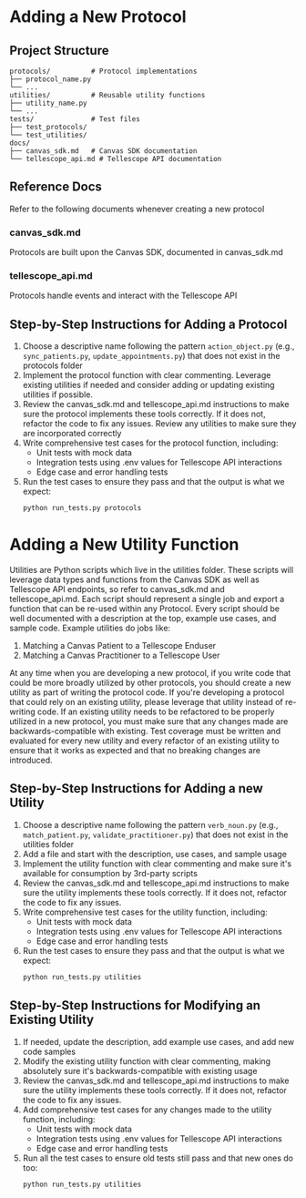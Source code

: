 # Adding a New Protocol

## Project Structure

```
protocols/          # Protocol implementations
├── protocol_name.py
└── ...
utilities/          # Reusable utility functions  
├── utility_name.py
└── ...
tests/              # Test files
├── test_protocols/
└── test_utilities/
docs/
├── canvas_sdk.md   # Canvas SDK documentation
└── tellescope_api.md # Tellescope API documentation
```

## Reference Docs

Refer to the following documents whenever creating a new protocol

### canvas_sdk.md
Protocols are built upon the Canvas SDK, documented in canvas_sdk.md

### tellescope_api.md
Protocols handle events and interact with the Tellescope API

## Step-by-Step Instructions for Adding a Protocol
1. Choose a descriptive name following the pattern `action_object.py` (e.g., `sync_patients.py`, `update_appointments.py`) that does not exist in the protocols folder
2. Implement the protocol function with clear commenting. Leverage existing utilities if needed and consider adding or updating existing utilities if possible.
3. Review the canvas_sdk.md and tellescope_api.md instructions to make sure the protocol implements these tools correctly. If it does not, refactor the code to fix any issues. Review any utilities to make sure they are incorporated correctly
4. Write comprehensive test cases for the protocol function, including:
   - Unit tests with mock data
   - Integration tests using .env values for Tellescope API interactions
   - Edge case and error handling tests
5. Run the test cases to ensure they pass and that the output is what we expect:
   ```bash
   python run_tests.py protocols
   ```

# Adding a New Utility Function

Utilities are Python scripts which live in the utilities folder. These scripts will leverage data types and functions from the Canvas SDK as well as Tellescope API endpoints, so refer to canvas_sdk.md and tellescope_api.md. Each script should represent a single job and export a function that can be re-used within any Protocol. Every script should be well documented with a description at the top, example use cases, and sample code. Example utilities do jobs like:
1. Matching a Canvas Patient to a Tellescope Enduser
2. Matching a Canvas Practitioner to a Tellescope User

At any time when you are developing a new protocol, if you write code that could be more broadly utilized by other protocols, you should create a new utility as part of writing the protocol code. If you're developing a protocol that could rely on an existing utility, please leverage that utility instead of re-writing code. If an existing utility needs to be refactored to be properly utilized in a new protocol, you must make sure that any changes made are backwards-compatible with existing. Test coverage must be written and evaluated for every new utility and every refactor of an existing utility to ensure that it works as expected and that no breaking changes are introduced.

## Step-by-Step Instructions for Adding a new Utility
1. Choose a descriptive name following the pattern `verb_noun.py` (e.g., `match_patient.py`, `validate_practitioner.py`) that does not exist in the utilities folder
2. Add a file and start with the description, use cases, and sample usage
3. Implement the utility function with clear commenting and make sure it's available for consumption by 3rd-party scripts
4. Review the canvas_sdk.md and tellescope_api.md instructions to make sure the utility implements these tools correctly. If it does not, refactor the code to fix any issues.
5. Write comprehensive test cases for the utility function, including:
   - Unit tests with mock data
   - Integration tests using .env values for Tellescope API interactions
   - Edge case and error handling tests
6. Run the test cases to ensure they pass and that the output is what we expect:
   ```bash
   python run_tests.py utilities
   ```

## Step-by-Step Instructions for Modifying an Existing Utility
1. If needed, update the description, add example use cases, and add new code samples
2. Modify the existing utility function with clear commenting, making absolutely sure it's backwards-compatible with existing usage
3. Review the canvas_sdk.md and tellescope_api.md instructions to make sure the utility implements these tools correctly. If it does not, refactor the code to fix any issues.
4. Add comprehensive test cases for any changes made to the utility function, including:
   - Unit tests with mock data
   - Integration tests using .env values for Tellescope API interactions
   - Edge case and error handling tests
5. Run all the test cases to ensure old tests still pass and that new ones do too:
   ```bash
   python run_tests.py utilities
   ```